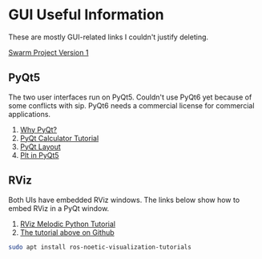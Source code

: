 # GUI Useful Information
These are mostly GUI-related links I couldn't justify deleting.

[Swarm Project Version 1](https://github.com/rpiRobotics/ARM-20-02-C-15-Swarm-Robotics/tree/main)

## PyQt5
The two user interfaces run on PyQt5. Couldn't use PyQt6 yet because of some conflicts with sip. PyQt6 needs a commercial license for commercial applications.
1. [Why PyQt?](https://www.pythonguis.com/faq/pyqt-vs-tkinter/#tkinter-vs-pyqt-a-feature-comparison)
2. [PyQt Calculator Tutorial](https://realpython.com/python-pyqt-gui-calculator/)
3. [PyQt Layout](https://realpython.com/python-pyqt-layout/)
4. [Plt in PyQt5](https://www.geeksforgeeks.org/how-to-embed-matplotlib-graph-in-pyqt5/#)

## RViz
Both UIs have embedded RViz windows. The links below show how to embed RViz in a PyQt window.
1. [RViz Melodic Python Tutorial](http://docs.ros.org/en/melodic/api/rviz_python_tutorial/html/index.html)
2. [The tutorial above on Github](https://github.com/ros-visualization/visualization_tutorials/blob/noetic-devel/rviz_python_tutorial/myviz.py)
```bash
sudo apt install ros-noetic-visualization-tutorials
```
